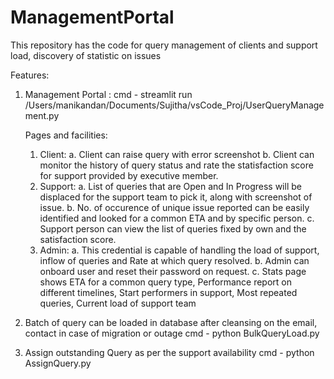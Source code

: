 # ManagementPortal
This repository has the code for query management of clients and support load, discovery of statistic on issues 

Features:
1. Management Portal :
   cmd - streamlit run /Users/manikandan/Documents/Sujitha/vsCode_Proj/UserQueryManagement.py

   Pages and facilities:
   1. Client:
      a. Client can raise query with error screenshot
      b. Client can monitor the history of query status and rate the statisfaction score for support provided by executive member.
   2. Support:
      a. List of queries that are Open and In Progress will be displaced for the support team to pick it, along with screenshot of issue.
      b. No. of occurence of unique issue reported can be easily identified and looked for a common ETA and by specific person.
      c. Support person can view the list of queries fixed by own and the satisfaction score.
    3. Admin:
       a. This credential is capable of handling the load of support, inflow of queries and Rate at which query resolved.
       b. Admin can onboard user and reset their password on request.
       c. Stats page shows ETA for a common query type, Performance report on different timelines, Start performers in support, Most repeated queries, Current load of support team

3. Batch of query can be loaded in database after cleansing on the email, contact in case of migration or outage
   cmd - python BulkQueryLoad.py

4. Assign outstanding Query as per the support availability
   cmd - python AssignQuery.py

